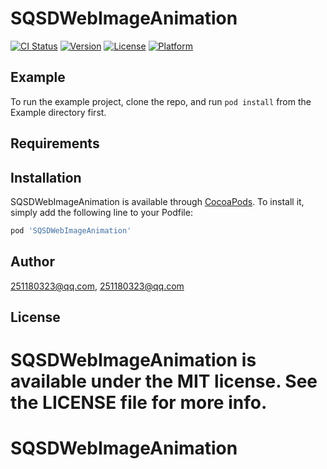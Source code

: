 # SQSDWebImageAnimation

[![CI Status](http://img.shields.io/travis/251180323@qq.com/SQSDWebImageAnimation.svg?style=flat)](https://travis-ci.org/251180323@qq.com/SQSDWebImageAnimation)
[![Version](https://img.shields.io/cocoapods/v/SQSDWebImageAnimation.svg?style=flat)](http://cocoapods.org/pods/SQSDWebImageAnimation)
[![License](https://img.shields.io/cocoapods/l/SQSDWebImageAnimation.svg?style=flat)](http://cocoapods.org/pods/SQSDWebImageAnimation)
[![Platform](https://img.shields.io/cocoapods/p/SQSDWebImageAnimation.svg?style=flat)](http://cocoapods.org/pods/SQSDWebImageAnimation)

## Example

To run the example project, clone the repo, and run `pod install` from the Example directory first.

## Requirements

## Installation

SQSDWebImageAnimation is available through [CocoaPods](http://cocoapods.org). To install
it, simply add the following line to your Podfile:

```ruby
pod 'SQSDWebImageAnimation'
```

## Author

251180323@qq.com, 251180323@qq.com

## License

SQSDWebImageAnimation is available under the MIT license. See the LICENSE file for more info.
=======
# SQSDWebImageAnimation

